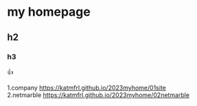 # my homepage
## h2
### h3
👍


1.company https://katmfrl.github.io/2023myhome/01site <br>
2.netmarble https://katmfrl.github.io/2023myhome/02netmarble

